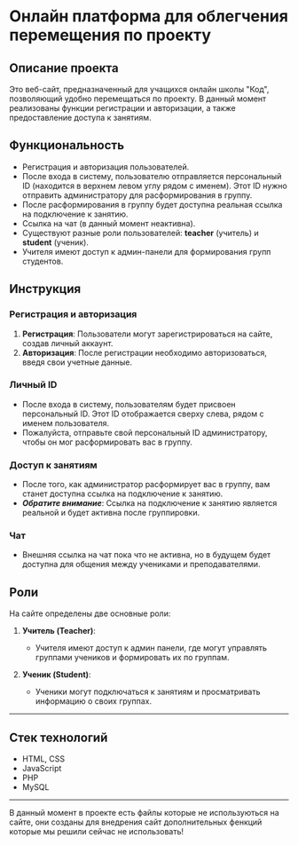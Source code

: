 <h1>Онлайн платформа для облегчения перемещения по проекту</h1>

<h2>Описание проекта</h2>
<p>Это веб-сайт, предназначенный для учащихся онлайн школы "Код", позволяющий удобно перемещаться по проекту. В данный момент реализованы функции регистрации и авторизации, а также предоставление доступа к занятиям.</p>

<h2>Функциональность</h2>
<ul>
    <li>Регистрация и авторизация пользователей.</li>
    <li>После входа в систему, пользователю отправляется персональный ID (находится в верхнем левом углу рядом с именем). Этот ID нужно отправить администратору для расформирования в группу.</li>
    <li>После расформирования в группу будет доступна реальная ссылка на подключение к занятию.</li>
    <li>Ссылка на чат (в данный момент неактивна).</li>
    <li>Существуют разные роли пользователей: <strong>teacher</strong> (учитель) и <strong>student</strong> (ученик).</li>
    <li>Учителя имеют доступ к админ-панели для формирования групп студентов.</li>
</ul>
<h2>Инструкция</h2>

### Регистрация и авторизация

1. **Регистрация**: Пользователи могут зарегистрироваться на сайте, создав личный аккаунт.
2. **Авторизация**: После регистрации необходимо авторизоваться, введя свои учетные данные.

### Личный ID

- После входа в систему, пользователям будет присвоен персональный ID. Этот ID отображается сверху слева, рядом с именем пользователя.
- Пожалуйста, отправьте свой персональный ID администратору, чтобы он мог расформировать вас в группу.

### Доступ к занятиям

- После того, как администратор расформирует вас в группу, вам станет доступна ссылка на подключение к занятию.
- ***Обратите внимание***: Ссылка на подключение к занятию является реальной и будет активна после группировки.

### Чат

- Внешняя ссылка на чат пока что не активна, но в будущем будет доступна для общения между учениками и преподавателями.

## Роли

На сайте определены две основные роли:

1. **Учитель (Teacher)**: 
   - Учителя имеют доступ к админ панели, где могут управлять группами учеников и формировать их по группам.

2. **Ученик (Student)**:
   - Ученики могут подключаться к занятиям и просматривать информацию о своих группах.
<hr>

<h2>Стек технологий</h2>
<ul>
    <li>HTML, CSS</li>
    <li>JavaScript</li>
    <li>PHP</li>
    <li>MySQL</li>
</ul>
<hr>

<span>В данный момент в проекте есть файлы которые не используються на сайте, они созданы для внедрения сайт дополнительных фенкций которые мы решили сейчас не использовать!</span>

